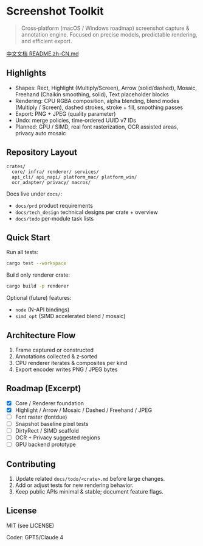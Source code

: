 # Screenshot Toolkit

> Cross‑platform (macOS / Windows roadmap) screenshot capture & annotation engine. Focused on precise models, predictable rendering, and efficient export.

[中文文档 README.zh-CN.md](./README.zh-CN.md)

## Highlights
- Shapes: Rect, Highlight (Multiply/Screen), Arrow (solid/dashed), Mosaic, Freehand (Chaikin smoothing, solid), Text placeholder blocks
- Rendering: CPU RGBA composition, alpha blending, blend modes (Multiply / Screen), dashed strokes, stroke + fill, smoothing passes
- Export: PNG + JPEG (quality parameter)
- Undo: merge policies, time‑ordered UUID v7 IDs
- Planned: GPU / SIMD, real font rasterization, OCR assisted areas, privacy auto mosaic

## Repository Layout
```
crates/
  core/ infra/ renderer/ services/
  api_cli/ api_napi/ platform_mac/ platform_win/
  ocr_adapter/ privacy/ macros/
```
Docs live under `docs/`:
- `docs/prd` product requirements
- `docs/tech_design` technical designs per crate + overview
- `docs/todo` per‑module task lists

## Quick Start
Run all tests:
```sh
cargo test --workspace
```
Build only renderer crate:
```sh
cargo build -p renderer
```
Optional (future) features:
- `node` (N-API bindings)
- `simd_opt` (SIMD accelerated blend / mosaic)

## Architecture Flow
1. Frame captured or constructed
2. Annotations collected & z‑sorted
3. CPU renderer iterates & composites per kind
4. Export encoder writes PNG / JPEG bytes

## Roadmap (Excerpt)
- [x] Core / Renderer foundation
- [x] Highlight / Arrow / Mosaic / Dashed / Freehand / JPEG
- [ ] Font raster (fontdue)
- [ ] Snapshot baseline pixel tests
- [ ] DirtyRect / SIMD scaffold
- [ ] OCR + Privacy suggested regions
- [ ] GPU backend prototype

## Contributing
1. Update related `docs/todo/<crate>.md` before large changes.
2. Add or adjust tests for new rendering behavior.
3. Keep public APIs minimal & stable; document feature flags.

## License
MIT (see LICENSE)

Coder: GPT5/Claude 4
